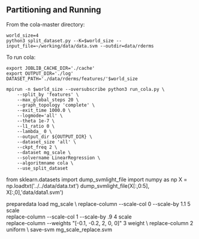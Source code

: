 ## Partitioning and Running

From the cola-master directory:
```
world_size=4
python3 split_dataset.py --K=$world_size --input_file=~/working/data/data.svm --outdir=data/rderms
```

To run cola:
```
export JOBLIB_CACHE_DIR='./cache'
export OUTPUT_DIR='./log'
DATASET_PATH='./data/rderms/features/'$world_size

mpirun -n $world_size --oversubscribe python3 run_cola.py \
    --split_by 'features' \
    --max_global_steps 20 \
    --graph_topology 'complete' \
    --exit_time 1000.0 \
    --logmode='all' \
    --theta 1e-7 \
    --l1_ratio 0 \
    --lambda_ 0 \
    --output_dir ${OUTPUT_DIR} \
    --dataset_size 'all' \
    --ckpt_freq 2 \
    --dataset mg_scale \
    --solvername LinearRegression \
    --algoritmname cola \
    --use_split_dataset
```
from sklearn.datasets import dump_svmlight_file
import numpy as np
X = np.loadtxt('../../data/data.txt')
dump_svmlight_file(X[:,0:5], X[:,0],'data/data1.svm')



preparedata load mg_scale \ 
    replace-column --scale-col 0 --scale-by 1.1 5 scale \
    replace-column --scale-col 1 --scale-by .9  4 scale \
    replace-column --weights "[-0.1, -0.2, 2, 0, 0]" 3 weight \ 
    replace-column 2 uniform \ 
    save-svm mg_scale_replace.svm

